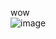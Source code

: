 wow<br>
![image](https://user-images.githubusercontent.com/125537936/233907835-b7af5403-58d3-4de2-9181-f7264592c549.png)

